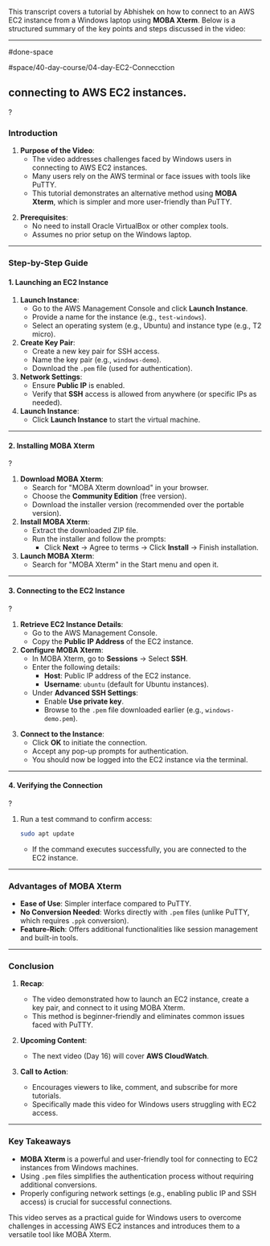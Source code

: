 This transcript covers a tutorial by Abhishek on how to connect to an AWS EC2 instance from a Windows laptop using **MOBA Xterm**. Below is a structured summary of the key points and steps discussed in the video:

---
#done-space

#space/40-day-course/04-day-EC2-Connecction 



## connecting to AWS EC2 instances.
?
### **Introduction**
1. **Purpose of the Video**:
   - The video addresses challenges faced by Windows users in connecting to AWS EC2 instances.
   - Many users rely on the AWS terminal or face issues with tools like PuTTY.
   - This tutorial demonstrates an alternative method using **MOBA Xterm**, which is simpler and more user-friendly than PuTTY.
<!--SR:!2025-05-08,15,290-->

2. **Prerequisites**:
   - No need to install Oracle VirtualBox or other complex tools.
   - Assumes no prior setup on the Windows laptop.
---
### **Step-by-Step Guide**
#### **1. Launching an EC2 Instance**
1. **Launch Instance**:
   - Go to the AWS Management Console and click **Launch Instance**.
   - Provide a name for the instance (e.g., `test-windows`).
   - Select an operating system (e.g., Ubuntu) and instance type (e.g., T2 micro).
1. **Create Key Pair**:
   - Create a new key pair for SSH access.
   - Name the key pair (e.g., `windows-demo`).
   - Download the `.pem` file (used for authentication).
1. **Network Settings**:
   - Ensure **Public IP** is enabled.
   - Verify that **SSH** access is allowed from anywhere (or specific IPs as needed).
1. **Launch Instance**:
   - Click **Launch Instance** to start the virtual machine.
---




#### **2. Installing MOBA Xterm**
?
1. **Download MOBA Xterm**:
   - Search for "MOBA Xterm download" in your browser.
   - Choose the **Community Edition** (free version).
   - Download the installer version (recommended over the portable version).
1. **Install MOBA Xterm**:
   - Extract the downloaded ZIP file.
   - Run the installer and follow the prompts:
     - Click **Next** → Agree to terms → Click **Install** → Finish installation.
1. **Launch MOBA Xterm**:
   - Search for "MOBA Xterm" in the Start menu and open it.
---
<!--SR:!2025-05-09,16,290-->



#### **3. Connecting to the EC2 Instance**
?
1. **Retrieve EC2 Instance Details**:
   - Go to the AWS Management Console.
   - Copy the **Public IP Address** of the EC2 instance.
1. **Configure MOBA Xterm**:
   - In MOBA Xterm, go to **Sessions** → Select **SSH**.
   - Enter the following details:
     - **Host**: Public IP address of the EC2 instance.
     - **Username**: `ubuntu` (default for Ubuntu instances).
   - Under **Advanced SSH Settings**:
     - Enable **Use private key**.
     - Browse to the `.pem` file downloaded earlier (e.g., `windows-demo.pem`).
<!--SR:!2025-05-07,7,270-->

3. **Connect to the Instance**:
   - Click **OK** to initiate the connection.
   - Accept any pop-up prompts for authentication.
   - You should now be logged into the EC2 instance via the terminal.

---

#### **4. Verifying the Connection**
?
1. Run a test command to confirm access:
   ```bash
   sudo apt update
   ```
   - If the command executes successfully, you are connected to the EC2 instance.
---
### **Advantages of MOBA Xterm**
- **Ease of Use**: Simpler interface compared to PuTTY.
- **No Conversion Needed**: Works directly with `.pem` files (unlike PuTTY, which requires `.ppk` conversion).
- **Feature-Rich**: Offers additional functionalities like session management and built-in tools.
---
<!--SR:!2025-05-07,7,270-->




### **Conclusion**
1. **Recap**:
   - The video demonstrated how to launch an EC2 instance, create a key pair, and connect to it using MOBA Xterm.
   - This method is beginner-friendly and eliminates common issues faced with PuTTY.

2. **Upcoming Content**:
   - The next video (Day 16) will cover **AWS CloudWatch**.

3. **Call to Action**:
   - Encourages viewers to like, comment, and subscribe for more tutorials.
   - Specifically made this video for Windows users struggling with EC2 access.

---

### **Key Takeaways**
- **MOBA Xterm** is a powerful and user-friendly tool for connecting to EC2 instances from Windows machines.
- Using `.pem` files simplifies the authentication process without requiring additional conversions.
- Properly configuring network settings (e.g., enabling public IP and SSH access) is crucial for successful connections.

This video serves as a practical guide for Windows users to overcome challenges in accessing AWS EC2 instances and introduces them to a versatile tool like MOBA Xterm.